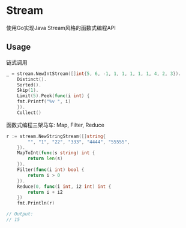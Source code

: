 # Stream

使用Go实现Java Stream风格的函数式编程API

## Usage

链式调用

```go
_ = stream.NewIntStream([]int{5, 6, -1, 1, 1, 1, 1, 1, 4, 2, 3}).
	Distinct().
	Sorted().
	Skip(1).
	Limit(5).Peek(func(i int) {
	fmt.Printf("%v ", i)
	}).
	Collect()
```

函数式编程三架马车: Map, Filter, Reduce

```go
r := stream.NewStringStream([]string{
	    "", "1", "22", "333", "4444", "55555",
	}).
	MapToInt(func(s string) int {
	    return len(s)
	}).
	Filter(func(i int) bool {
	    return i > 0
	}).
	Reduce(0, func(i int, i2 int) int {
	    return i + i2
	})
	fmt.Println(r)

// Output:
// 15
```
